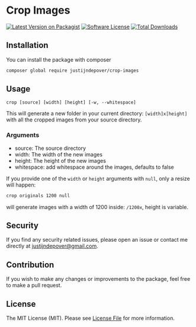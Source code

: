 # Crop Images

[![Latest Version on Packagist](https://img.shields.io/packagist/v/justijndepover/crop-images.svg?style=flat-square)](https://packagist.org/packages/justijndepover/crop-images)
[![Software License](https://img.shields.io/badge/license-MIT-brightgreen.svg?style=flat-square)](LICENSE.md)
[![Total Downloads](https://img.shields.io/packagist/dt/justijndepover/crop-images.svg?style=flat-square)](https://packagist.org/packages/justijndepover/crop-images)

## Installation
You can install the package with composer
```sh
composer global require justijndepover/crop-images
```

## Usage
```
crop [source] [width] [height] [-w, --whitespace]
```

This will generate a new folder in your current directory: `[width]x[height]` with all the cropped images from your source directory.

### Arguments
- source: The source directory
- width: The width of the new images
- height: The height of the new images
- whitespace: add whitespace around the images, defaults to false

If you provide one of the `width` or `height` arguments with `null`, only a resize will happen:
```sh
crop originals 1200 null
```
will generate images with a width of 1200 inside: `/1200x`, height is variable.

## Security
If you find any security related issues, please open an issue or contact me directly at [justijndepover@gmail.com](justijndepover@gmail.com).

## Contribution
If you wish to make any changes or improvements to the package, feel free to make a pull request.

## License
The MIT License (MIT). Please see [License File](LICENSE.md) for more information.